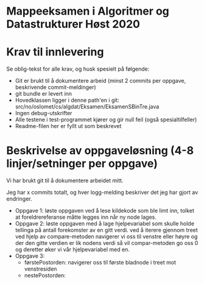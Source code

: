 # Mappeeksamen i Algoritmer og Datastrukturer Høst 2020

# Krav til innlevering

Se oblig-tekst for alle krav, og husk spesielt på følgende:

* Git er brukt til å dokumentere arbeid (minst 2 commits per oppgave, beskrivende commit-meldinger)	
* git bundle er levert inn
* Hovedklassen ligger i denne path'en i git: src/no/oslomet/cs/algdat/Eksamen/EksamenSBinTre.java
* Ingen debug-utskrifter
* Alle testene i test-programmet kjører og gir null feil (også spesialtilfeller)
* Readme-filen her er fyllt ut som beskrevet

# Beskrivelse av oppgaveløsning (4-8 linjer/setninger per oppgave)
Vi har brukt git til å dokumentere arbeidet mitt. 

Jeg har x commits totalt, og hver logg-melding beskriver det jeg har gjort av endringer.

* Oppgave 1: løste oppgaven ved å lese kildekode som ble limt inn, tolket at foreldrereferanse måtte legges inn når ny node lages.
* Oppgave 2: løste oppgaven med å lage hjelpevariabel som skulle holde tellinga på antall forekomster av en gitt verdi. 
ved å iterere gjennom treet ved hjelp av compare-metoden navigerer vi oss til venstre eller høyre og der den gitte verdien er lik nodens verdi så vil compar-metoden go oss 0 og deretter øker vi vår hjelpevariabel med en.
* Oppgave 3:
    - førstePostorden: navigerer oss til første bladnode i treet mot venstresiden
    - nestePostorden: